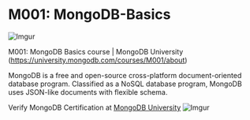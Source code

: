 # M001: MongoDB-Basics
![Imgur](https://i.imgur.com/QMupvon.png)

M001: MongoDB Basics course | MongoDB University (https://university.mongodb.com/courses/M001/about) 

MongoDB is a free and open-source cross-platform document-oriented database program. Classified as a NoSQL database program, MongoDB uses JSON-like documents with flexible schema.



Verify MongoDB Certification at [MongoDB University](http://university.mongodb.com/course_completion/78bfef57-22cb-409c-84f9-f6e77957)
![Imgur](https://i.imgur.com/aI9eTaA.png)

